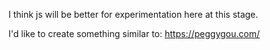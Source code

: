 I think js will be better for experimentation here at this stage. 

I'd like to create something similar to: https://peggygou.com/